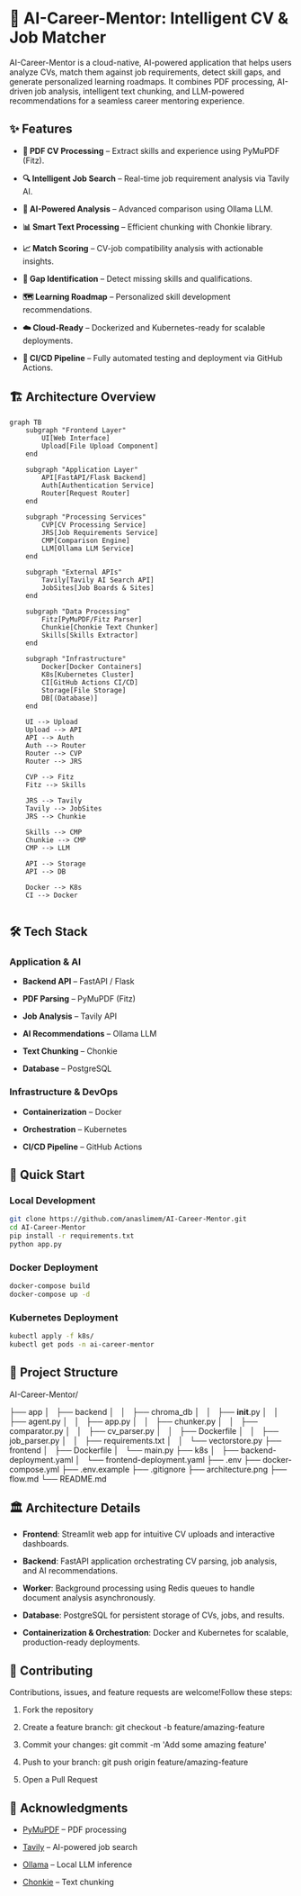 🎯 AI-Career-Mentor: Intelligent CV & Job Matcher
=================================================

AI-Career-Mentor is a cloud-native, AI-powered application that helps users analyze CVs, match them against job requirements, detect skill gaps, and generate personalized learning roadmaps. It combines PDF processing, AI-driven job analysis, intelligent text chunking, and LLM-powered recommendations for a seamless career mentoring experience.

✨ Features
----------

*   **📄 PDF CV Processing** – Extract skills and experience using PyMuPDF (Fitz).
    
*   **🔍 Intelligent Job Search** – Real-time job requirement analysis via Tavily AI.
    
*   **🤖 AI-Powered Analysis** – Advanced comparison using Ollama LLM.
    
*   **📊 Smart Text Processing** – Efficient chunking with Chonkie library.
    
*   **📈 Match Scoring** – CV-job compatibility analysis with actionable insights.
    
*   **🎯 Gap Identification** – Detect missing skills and qualifications.
    
*   **🗺️ Learning Roadmap** – Personalized skill development recommendations.
    
*   **☁️ Cloud-Ready** – Dockerized and Kubernetes-ready for scalable deployments.
    
*   **🔄 CI/CD Pipeline** – Fully automated testing and deployment via GitHub Actions.
    

🏗️ Architecture Overview
-------------------------
```mermaid
graph TB
    subgraph "Frontend Layer"
        UI[Web Interface]
        Upload[File Upload Component]
    end
    
    subgraph "Application Layer"
        API[FastAPI/Flask Backend]
        Auth[Authentication Service]
        Router[Request Router]
    end
    
    subgraph "Processing Services"
        CVP[CV Processing Service]
        JRS[Job Requirements Service]
        CMP[Comparison Engine]
        LLM[Ollama LLM Service]
    end
    
    subgraph "External APIs"
        Tavily[Tavily AI Search API]
        JobSites[Job Boards & Sites]
    end
    
    subgraph "Data Processing"
        Fitz[PyMuPDF/Fitz Parser]
        Chunkie[Chonkie Text Chunker]
        Skills[Skills Extractor]
    end
    
    subgraph "Infrastructure"
        Docker[Docker Containers]
        K8s[Kubernetes Cluster]
        CI[GitHub Actions CI/CD]
        Storage[File Storage]
        DB[(Database)]
    end
    
    UI --> Upload
    Upload --> API
    API --> Auth
    Auth --> Router
    Router --> CVP
    Router --> JRS
    
    CVP --> Fitz
    Fitz --> Skills
    
    JRS --> Tavily
    Tavily --> JobSites
    JRS --> Chunkie
    
    Skills --> CMP
    Chunkie --> CMP
    CMP --> LLM
    
    API --> Storage
    API --> DB
    
    Docker --> K8s
    CI --> Docker
    
```
🛠️ Tech Stack
--------------

### Application & AI

*   **Backend API** – FastAPI / Flask
    
*   **PDF Parsing** – PyMuPDF (Fitz)
    
*   **Job Analysis** – Tavily API
    
*   **AI Recommendations** – Ollama LLM
    
*   **Text Chunking** – Chonkie
    
*   **Database** – PostgreSQL
    

### Infrastructure & DevOps

*   **Containerization** – Docker
    
*   **Orchestration** – Kubernetes
    
*   **CI/CD Pipeline** – GitHub Actions
    

🚀 Quick Start
--------------

### Local Development

```bash
git clone https://github.com/anaslimem/AI-Career-Mentor.git
cd AI-Career-Mentor
pip install -r requirements.txt
python app.py
```
### Docker Deployment
```bash
docker-compose build
docker-compose up -d
```
### Kubernetes Deployment
```bash
kubectl apply -f k8s/
kubectl get pods -n ai-career-mentor
```

📁 Project Structure
--------------------

AI-Career-Mentor/   

├── app
│   ├── backend
│   │   ├── chroma_db
│   │   ├── __init__.py
│   │   ├── agent.py
│   │   ├── app.py
│   │   ├── chunker.py
│   │   ├── comparator.py
│   │   ├── cv_parser.py
│   │   ├── Dockerfile
│   │   ├── job_parser.py
│   │   ├── requirements.txt
│   │   └── vectorstore.py
├── frontend
│   ├── Dockerfile
│   └── main.py
├── k8s
│   ├── backend-deployment.yaml
│   └── frontend-deployment.yaml
├── .env
├── docker-compose.yml
├── .env.example
├── .gitignore
├── architecture.png
├── flow.md
└── README.md


🏛️ Architecture Details
------------------------

*   **Frontend**: Streamlit web app for intuitive CV uploads and interactive dashboards.
    
*   **Backend**: FastAPI application orchestrating CV parsing, job analysis, and AI recommendations.
    
*   **Worker**: Background processing using Redis queues to handle document analysis asynchronously.
    
*   **Database**: PostgreSQL for persistent storage of CVs, jobs, and results.
    
*   **Containerization & Orchestration**: Docker and Kubernetes for scalable, production-ready deployments.
    

🤝 Contributing
---------------

Contributions, issues, and feature requests are welcome!Follow these steps:

1.  Fork the repository
    
2.  Create a feature branch: git checkout -b feature/amazing-feature
    
3.  Commit your changes: git commit -m 'Add some amazing feature'
    
4.  Push to your branch: git push origin feature/amazing-feature
    
5.  Open a Pull Request
    

🙏 Acknowledgments
------------------

*   [PyMuPDF](https://pymupdf.readthedocs.io/) – PDF processing
    
*   [Tavily](https://tavily.com/) – AI-powered job search
    
*   [Ollama](https://ollama.ai/) – Local LLM inference
    
*   [Chonkie](https://github.com/chonkie-ai/chonkie) – Text chunking